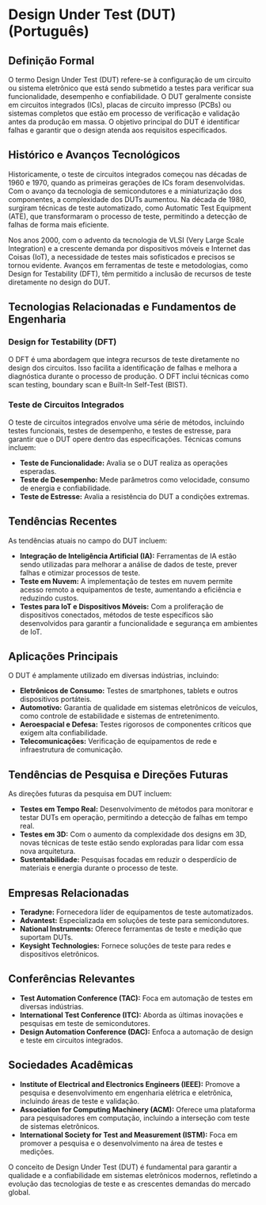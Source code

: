 # Design Under Test (DUT) (Português)

## Definição Formal

O termo Design Under Test (DUT) refere-se à configuração de um circuito ou sistema eletrônico que está sendo submetido a testes para verificar sua funcionalidade, desempenho e confiabilidade. O DUT geralmente consiste em circuitos integrados (ICs), placas de circuito impresso (PCBs) ou sistemas completos que estão em processo de verificação e validação antes da produção em massa. O objetivo principal do DUT é identificar falhas e garantir que o design atenda aos requisitos especificados.

## Histórico e Avanços Tecnológicos

Historicamente, o teste de circuitos integrados começou nas décadas de 1960 e 1970, quando as primeiras gerações de ICs foram desenvolvidas. Com o avanço da tecnologia de semicondutores e a miniaturização dos componentes, a complexidade dos DUTs aumentou. Na década de 1980, surgiram técnicas de teste automatizado, como Automatic Test Equipment (ATE), que transformaram o processo de teste, permitindo a detecção de falhas de forma mais eficiente.

Nos anos 2000, com o advento da tecnologia de VLSI (Very Large Scale Integration) e a crescente demanda por dispositivos móveis e Internet das Coisas (IoT), a necessidade de testes mais sofisticados e precisos se tornou evidente. Avanços em ferramentas de teste e metodologias, como Design for Testability (DFT), têm permitido a inclusão de recursos de teste diretamente no design do DUT.

## Tecnologias Relacionadas e Fundamentos de Engenharia

### Design for Testability (DFT)

O DFT é uma abordagem que integra recursos de teste diretamente no design dos circuitos. Isso facilita a identificação de falhas e melhora a diagnóstica durante o processo de produção. O DFT inclui técnicas como scan testing, boundary scan e Built-In Self-Test (BIST).

### Teste de Circuitos Integrados

O teste de circuitos integrados envolve uma série de métodos, incluindo testes funcionais, testes de desempenho, e testes de estresse, para garantir que o DUT opere dentro das especificações. Técnicas comuns incluem:

- **Teste de Funcionalidade:** Avalia se o DUT realiza as operações esperadas.
- **Teste de Desempenho:** Mede parâmetros como velocidade, consumo de energia e confiabilidade.
- **Teste de Estresse:** Avalia a resistência do DUT a condições extremas.

## Tendências Recentes

As tendências atuais no campo do DUT incluem:

- **Integração de Inteligência Artificial (IA):** Ferramentas de IA estão sendo utilizadas para melhorar a análise de dados de teste, prever falhas e otimizar processos de teste.
- **Teste em Nuvem:** A implementação de testes em nuvem permite acesso remoto a equipamentos de teste, aumentando a eficiência e reduzindo custos.
- **Testes para IoT e Dispositivos Móveis:** Com a proliferação de dispositivos conectados, métodos de teste específicos são desenvolvidos para garantir a funcionalidade e segurança em ambientes de IoT.

## Aplicações Principais

O DUT é amplamente utilizado em diversas indústrias, incluindo:

- **Eletrônicos de Consumo:** Testes de smartphones, tablets e outros dispositivos portáteis.
- **Automotivo:** Garantia de qualidade em sistemas eletrônicos de veículos, como controle de estabilidade e sistemas de entretenimento.
- **Aeroespacial e Defesa:** Testes rigorosos de componentes críticos que exigem alta confiabilidade.
- **Telecomunicações:** Verificação de equipamentos de rede e infraestrutura de comunicação.

## Tendências de Pesquisa e Direções Futuras

As direções futuras da pesquisa em DUT incluem:

- **Testes em Tempo Real:** Desenvolvimento de métodos para monitorar e testar DUTs em operação, permitindo a detecção de falhas em tempo real.
- **Testes em 3D:** Com o aumento da complexidade dos designs em 3D, novas técnicas de teste estão sendo exploradas para lidar com essa nova arquitetura.
- **Sustentabilidade:** Pesquisas focadas em reduzir o desperdício de materiais e energia durante o processo de teste.

## Empresas Relacionadas

- **Teradyne:** Fornecedora líder de equipamentos de teste automatizados.
- **Advantest:** Especializada em soluções de teste para semicondutores.
- **National Instruments:** Oferece ferramentas de teste e medição que suportam DUTs.
- **Keysight Technologies:** Fornece soluções de teste para redes e dispositivos eletrônicos.

## Conferências Relevantes

- **Test Automation Conference (TAC):** Foca em automação de testes em diversas indústrias.
- **International Test Conference (ITC):** Aborda as últimas inovações e pesquisas em teste de semicondutores.
- **Design Automation Conference (DAC):** Enfoca a automação de design e teste em circuitos integrados.

## Sociedades Acadêmicas

- **Institute of Electrical and Electronics Engineers (IEEE):** Promove a pesquisa e desenvolvimento em engenharia elétrica e eletrônica, incluindo áreas de teste e validação.
- **Association for Computing Machinery (ACM):** Oferece uma plataforma para pesquisadores em computação, incluindo a interseção com teste de sistemas eletrônicos.
- **International Society for Test and Measurement (ISTM):** Foca em promover a pesquisa e o desenvolvimento na área de testes e medições.

O conceito de Design Under Test (DUT) é fundamental para garantir a qualidade e a confiabilidade em sistemas eletrônicos modernos, refletindo a evolução das tecnologias de teste e as crescentes demandas do mercado global.